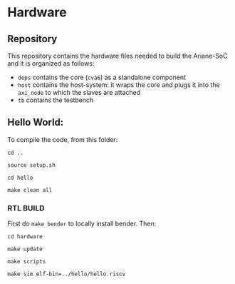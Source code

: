 # Hardware

## Repository

This repository contains the hardware files needed to build the Ariane-SoC and it is organized as follows:

- `deps` contains the core (`cva6`) as a standalone component
- `host` contains the host-system: it wraps the core and plugs it into the `axi_node` to which the slaves are attached
- `tb` contains the testbench

## Hello World:

To compile the code, from this folder:

```
cd ..

source setup.sh

cd hello

make clean all

```


### RTL BUILD

First do `make bender` to locally install bender. Then:

```
cd hardware

make update

make scripts

make sim elf-bin=../hello/hello.riscv

```


